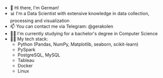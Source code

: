 - 👋 Hi there, I'm German!
- 📊 I'm a Data Scientist with extensive knowledge in data collection, processing and visualization
- 📫 You can contact me via Telegram: @gerakolen
- 👨‍🎓 I'm currently studying for a bachelor's degree in Computer Science
- 👩‍💻 My tech stack:
  - Python (Pandas, NumPy, Matplotlib, seaborn, scikit-learn)
  - PySpark
  - PostgreSQL, MySQL
  - Tableau
  - Docker
  - Linux
